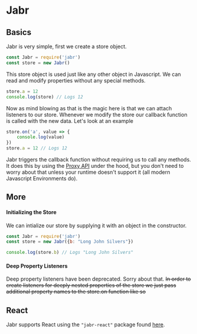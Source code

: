 # Jabr


## Basics
Jabr is very simple, first we create a store object.
```js
const Jabr = require('jabr')
const store = new Jabr()
```
This store object is used just like any other object in Javascript. We can read and modify properties without any special methods.
```js
store.a = 12
console.log(store) // Logs 12
```
Now as mind blowing as that is the magic here is that we can attach listeners to our store. Whenever we  modify  the store our callback function is called with the new data. Let's look at an example
```js
store.on('a', value => {
	console.log(value)
})
store.a = 12 // Logs 12
```
Jabr triggers the callback function without requiring us to call any methods. It does this by using the [Proxy API](https://developer.mozilla.org/en-US/docs/Web/JavaScript/Reference/Global_Objects/Proxy) under the hood, but you don't need to worry about that unless your runtime doesn't support it (all modern Javascript Environments do).

## More
#### Initializing the Store
We can intialize our store by supplying it with an object in the constructor.
```js
const Jabr = require('jabr')
const store = new Jabr({b: "Long John Silvers"})

console.log(store.b) // Logs "Long John Silvers"
```

#### Deep Property Listeners
Deep property listeners have been deprecated. Sorry about that.
~~In order to create listeners for deeply nested properties of the store we just pass additional property names to the store.on function like so~~

## React
Jabr supports React using the `"jabr-react"` package found [here](https://github.com/L1lith/Jabr-React).

